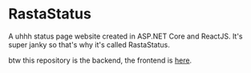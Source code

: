 # RastaStatus
A uhhh status page website created in ASP.NET Core and ReactJS. It's super janky so that's why it's called RastaStatus.

btw this repository is the backend, the frontend is [here](https://github.com/legoraystudios/RastaStatus-frontend).